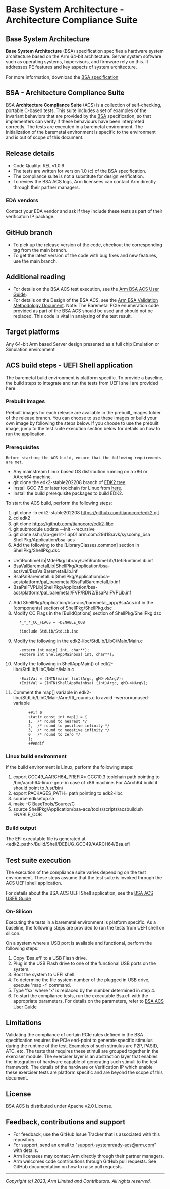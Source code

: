 ﻿# Base System Architecture - Architecture Compliance Suite


## Base System Architecture
**Base System Architecture** (BSA) specification specifies a hardware system architecture based on the Arm 64-bit architecture. Server system software such as operating systems, hypervisors, and firmware rely on this. It addresses PE features and key aspects of system architecture.

For more information, download the [BSA specification](https://developer.arm.com/documentation/den0094/c/?lang=en)


## BSA - Architecture Compliance Suite

BSA **Architecture Compliance Suite** (ACS) is a collection of self-checking, portable C-based tests.
This suite includes a set of examples of the invariant behaviors that are provided by the [BSA](https://developer.arm.com/documentation/den0094/c/?lang=en) specification, so that implementers can verify if these behaviours have been interpreted correctly.
The tests are executed in a baremetal environment. The initialization of the baremetal environment is specific to the environment and is out of scope of this document.

## Release details
 - Code Quality: REL v1.0.6
 - The tests are written for version 1.0 (c) of the BSA specification.
 - The compliance suite is not a substitute for design verification.
 - To review the BSA ACS logs, Arm licensees can contact Arm directly through their partner managers.

### EDA vendors
Contact your EDA vendor and ask if they include these tests as part of their verificatoin IP package.

## GitHub branch
  - To pick up the release version of the code, checkout the corresponding tag from the main branch.
  - To get the latest version of the code with bug fixes and new features, use the main branch.

## Additional reading
  - For details on the BSA ACS test execution, see the [Arm BSA ACS User Guide](../../../docs/arm_bsa_architecture_compliance_bare-metal_user_guide.pdf).
  - For details on the Design of the BSA ACS, see the [Arm BSA Validation Methodology Document](../../../docs/arm_bsa_architecture_compliance_validation_methodology.pdf).
Note: The Baremetal PCIe enumeration code provided as part of the BSA ACS should be used and should not be replaced. This code is vital in analyzing of the test result.

## Target platforms
  Any 64-bit Arm based Server design presented as a full chip Emulation or Simulation environment

## ACS build steps - UEFI Shell application

The baremetal build environment is platform specific. To provide a baseline, the build steps to integrate and run the tests from UEFI shell are provided here.


### Prebuilt images
Prebuilt images for each release are available in the prebuilt_images folder of the release branch. You can choose to use these images or build your own image by following the steps below. If you choose to use the prebuilt image, jump to the test suite execution section below for details on how to run the application.

### Prerequisites
    Before starting the ACS build, ensure that the following requirements are met.

- Any mainstream Linux based OS distribution running on a x86 or AArch64 machine.
- git clone the edk2-stable202208 branch of [EDK2 tree](https://github.com/tianocore/edk2).
- Install GCC 7.5 or later toolchain for Linux from [here](https://releases.linaro.org/components/toolchain/binaries/).
- Install the build prerequisite packages to build EDK2.


To start the ACS build, perform the following steps:
1.  git clone -b edk2-stable202208 https://github.com/tianocore/edk2.git
2.  cd edk2
3.  git clone https://github.com/tianocore/edk2-libc
4.  git submodule update --init --recursive
5.  git clone ssh://ap-gerrit-1.ap01.arm.com:29418/avk/syscomp_bsa ShellPkg/Application/bsa-acs
6.  Add the following to the [LibraryClasses.common] section in ShellPkg/ShellPkg.dsc
   - UefiRuntimeLib|MdePkg/Library/UefiRuntimeLib/UefiRuntimeLib.inf
   - BsaValBaremetalLib|ShellPkg/Application/bsa-acs/val/BsaValBaremetalLib.inf
   - BsaPalBaremetalLib|ShellPkg/Application/bsa-acs/platform/pal_baremetal/BsaPalBaremetalLib.inf
   - BsaPalFVPLib|ShellPkg/Application/bsa-acs/platform/pal_baremetal/FVP/RDN2/BsaPalFVPLib.inf
7.  Add ShellPkg/Application/bsa-acs/baremetal_app/BsaAcs.inf in the [components] section of ShellPkg/ShellPkg.dsc
8.  Modify CC Flags in the [BuildOptions] section of ShellPkg/ShellPkg.dsc
```
      *_*_*_CC_FLAGS = -DENABLE_OOB

      !include StdLib/StdLib.inc
```
9.  Modify the following in the edk2-libc/StdLib/LibC/Main/Main.c
```
      -extern int main( int, char**);
      +extern int ShellAppMainbsa( int, char**);
```
10.  Modify the following in ShellAppMain() of edk2-libc/StdLib/LibC/Main/Main.c
```
      -ExitVal = (INTN)main( (int)Argc, gMD->NArgV);
      +ExitVal = (INTN)ShellAppMainbsa( (int)Argc, gMD->NArgV);
```
11.  Comment the map[] variable in edk2-libc/StdLib/LibC/Main/Arm/flt_rounds.c to avoid -werror=unused-variable
```
          +#if 0
          static const int map[] = {
          1,  /* round to nearest */
          2,  /* round to positive infinity */
          3,  /* round to negative infinity */
          0   /* round to zero */
          };
          +#endif
```


### Linux build environment
If the build environment is Linux, perform the following steps:
1.  export GCC49_AARCH64_PREFIX= GCC10.3 toolchain path pointing to /bin/aarch64-linux-gnu- in case of x86 machine. For AArch64 build it should point to /usr/bin/
2.  export PACKAGES_PATH= path pointing to edk2-libc
3.  source edksetup.sh
4.  make -C BaseTools/Source/C
5.  source ShellPkg/Application/bsa-acs/tools/scripts/acsbuild.sh ENABLE_OOB



### Build output

The EFI executable file is generated at <edk2_path>/Build/Shell/DEBUG_GCC49/AARCH64/Bsa.efi


## Test suite execution

The execution of the compliance suite varies depending on the test environment. These steps assume that the test suite is invoked through the ACS UEFI shell application.

For details about the BSA ACS UEFI Shell application, see the [BSA ACS USER Guide](../../../docs/arm_bsa_architecture_compliance_user_guide.pdf)

### On-Silicon

Executing the tests in a baremetal environment is platform specific. As a baseline, the following steps are provided to run the tests from UEFI shell on silicon.

On a system where a USB port is available and functional, perform the following steps:

1. Copy 'Bsa.efi' to a USB Flash drive.
2. Plug in the USB Flash drive to one of the functional USB ports on the system.
3. Boot the system to UEFI shell.
4. To determine the file system number of the plugged in USB drive, execute 'map -r' command.
5. Type 'fsx' where 'x' is replaced by the number determined in step 4.
6. To start the compliance tests, run the executable Bsa.efi with the appropriate parameters.
   For details on the parameters, refer to [BSA ACS User Guide](../../../docs/arm_bsa_architecture_compliance_user_guide.pdf)

## Limitations
Validating the compliance of certain PCIe rules defined in the BSA specification requires the PCIe end-point to generate specific stimulus during the runtime of the test. Examples of such stimulus are  P2P, PASID, ATC, etc. The tests that requires these stimuli are grouped together in the exerciser module. The exerciser layer is an abstraction layer that enables the integration of hardware capable of generating such stimuli to the test framework.
The details of the hardware or Verification IP which enable these exerciser tests are platform specific and are beyond the scope of this document.

## License
BSA ACS is distributed under Apache v2.0 License.


## Feedback, contributions and support

 - For feedback, use the GitHub Issue Tracker that is associated with this repository.
 - For support, send an email to "support-systemready-acs@arm.com" with details.
 - Arm licensees may contact Arm directly through their partner managers.
 - Arm welcomes code contributions through GitHub pull requests. See GitHub documentation on how to raise pull requests.

--------------

*Copyright (c) 2023, Arm Limited and Contributors. All rights reserved.*
